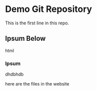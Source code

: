 # Demo Git Repository

This is the first line in this repo.

## Ipsum Below

html

### Ipsum
dhdbhdb

here are the files in the website
